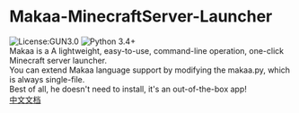 # Makaa-MinecraftServer-Launcher
![License:GUN3.0](https://img.shields.io/badge/license-GNU%20General%20Public%20License%20v3.0-blue)
![Python 3.4+](https://img.shields.io/badge/Python-3.4%2B-blue)  
Makaa is a A lightweight, easy-to-use, command-line operation, one-click Minecraft server launcher.  
You can extend Makaa language support by modifying the makaa.py, which is always single-file.  
Best of all, he doesn't need to install, it's an out-of-the-box app!  
[中文文档](README_CN.md)
